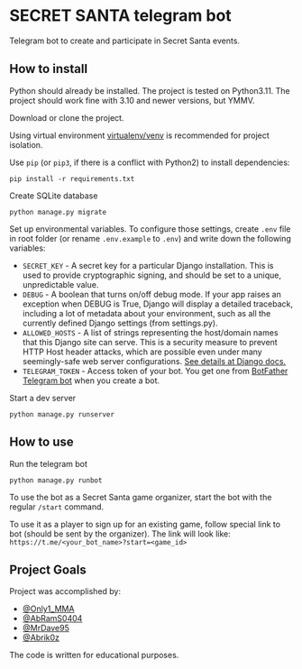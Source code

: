 # SECRET SANTA telegram bot

Telegram bot to create and participate in Secret Santa events.

## How to install

Python should already be installed. The project is tested on Python3.11. The project should work fine with 3.10 and newer versions, but YMMV.

Download or clone the project.

Using virtual environment [virtualenv/venv](https://docs.python.org/3/library/venv.html) is recommended for project isolation.

Use `pip` (or `pip3`, if there is a conflict with Python2) to install dependencies:
```commandline
pip install -r requirements.txt
```

Create SQLite database
```commandline
python manage.py migrate
```

Set up environmental variables.
To configure those settings, create `.env` file in root folder (or rename `.env.example` to `.env`) and write down the following variables:
- `SECRET_KEY` - A secret key for a particular Django installation. This is used to provide cryptographic signing, and should be set to a unique, unpredictable value.
- `DEBUG` - A boolean that turns on/off debug mode. If your app raises an exception when DEBUG is True, Django will display a detailed traceback, including a lot of metadata about your environment, such as all the currently defined Django settings (from settings.py).
- `ALLOWED_HOSTS` - A list of strings representing the host/domain names that this Django site can serve. This is a security measure to prevent HTTP Host header attacks, which are possible even under many seemingly-safe web server configurations. [See details at Django docs.](https://docs.djangoproject.com/en/4.2/ref/settings/#allowed-hosts)
- `TELEGRAM_TOKEN` - Access token of your bot. You get one from [BotFather Telegram bot](https://t.me/BotFather) when you create a bot.

Start a dev server
```commandline
python manage.py runserver
```

## How to use
Run the telegram bot
```commandline
python manage.py runbot
```

To use the bot as a Secret Santa game organizer, start the bot with the regular `/start` command.

To use it as a player to sign up for an existing game, follow special link to bot (should be sent by the organizer). The link will look like: `https://t.me/<your_bot_name>?start=<game_id>`

## Project Goals
Project was accomplished by:
- [@Only1_MMA](https://t.me/@Only1_MMA)
- [@AbRamS0404](https://t.me/@AbRamS0404)
- [@MrDave95](https://t.me/@MrDave95)
- [@Abrik0z](https://t.me/@Abrik0z)

The code is written for educational purposes.